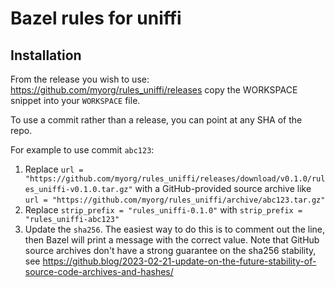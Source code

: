 # Bazel rules for uniffi

## Installation

From the release you wish to use:
<https://github.com/myorg/rules_uniffi/releases>
copy the WORKSPACE snippet into your `WORKSPACE` file.

To use a commit rather than a release, you can point at any SHA of the repo.

For example to use commit `abc123`:

1. Replace `url = "https://github.com/myorg/rules_uniffi/releases/download/v0.1.0/rules_uniffi-v0.1.0.tar.gz"` with a GitHub-provided source archive like `url = "https://github.com/myorg/rules_uniffi/archive/abc123.tar.gz"`
1. Replace `strip_prefix = "rules_uniffi-0.1.0"` with `strip_prefix = "rules_uniffi-abc123"`
1. Update the `sha256`. The easiest way to do this is to comment out the line, then Bazel will
   print a message with the correct value. Note that GitHub source archives don't have a strong
   guarantee on the sha256 stability, see
   <https://github.blog/2023-02-21-update-on-the-future-stability-of-source-code-archives-and-hashes/>

